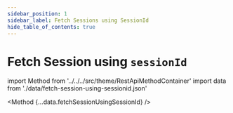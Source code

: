 ```yaml
---
sidebar_position: 1
sidebar_label: Fetch Sessions using SessionId
hide_table_of_contents: true
---
```


# Fetch Session using `sessionId`

import Method from '../../../src/theme/RestApiMethodContainer'
import data from './data/fetch-session-using-sessionid.json'

<Method
{...data.fetchSessionUsingSessionId}
/>
